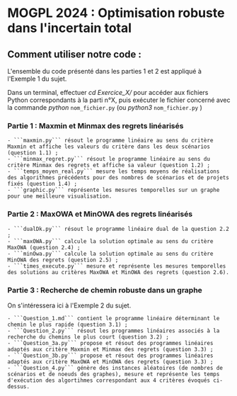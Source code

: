 # MOGPL 2024 : Optimisation robuste dans l'incertain total

## Comment utiliser notre code :
	
L'ensemble du code présenté dans les parties 1 et 2 est appliqué à l'Exemple 1 du sujet. 

Dans un terminal, effectuer _cd Exercice_X/_ pour accéder aux fichiers Python correspondants à la parti n°X, puis exécuter le fichier concerné avec la commande _python_ ```nom_fichier.py``` (ou _python3_ ```nom_fichier.py``` )


### Partie 1 : Maxmin et Minmax des regrets linéarisés

	- ```maxmin.py``` résout le programme linéaire au sens du critère Maxmin et affiche les valeurs du critère dans les deux scénarios (question 1.1) ;
	- ```minmax_regret.py``` résout le programme linéaire au sens du critère Minmax des regrets et affiche sa valeur (question 1.2) ;
	- ```temps_moyen_real.py``` mesure les temps moyens de réalisations des algorithmes précédents pour des nombres de scénarios et de projets fixés (question 1.4) ;
	- ```graphic.py``` représente les mesures temporelles sur un graphe pour une meilleure visualisation.
	
### Partie 2 : MaxOWA et MinOWA des regrets linéarisés

	- ```dualDk.py``` résout le programme linéaire dual de la question 2.2 ;
	- ```maxOWA.py``` calcule la solution optimale au sens du critère MaxOWA (question 2.4) ;
	- ```minOwa.py``` calcule la solution optimale au sens du critère MinOWA des regrets (question 2.5) ;
	- ```times_execute.py``` mesure et représente les mesures temporelles des solutions au critères MaxOWA et MinOWA des regrets (question 2.6).
	
### Partie 3 : Recherche de chemin robuste dans un graphe

On s'intéressera ici à l'Exemple 2 du sujet.

	- ```Question_1.md``` contient le programme linéaire déterminant le chemin le plus rapide (question 3.1) ;
	- ```Question_2.py``` résout les programmes linéaires associés à la recherche du chemins le plus court (question 3.2) ;
	- ```Question_3a.py``` propose et résout des programmes linéaires adaptés aux critère Maxmin et Minmax des regrets (question 3.3) ;
	- ```Question_3b.py``` propose et résout des programmes linéaires adaptés aux critère MaxOWA et MinOWA des regrets (question 3.3) ;
	- ```Question_4.py``` génère des instances aléatoires (de nombres de scénarios et de noeuds des graphes), mesure et représente les temps d'exécution des algortihmes correspondant aux 4 critères évoqués ci-dessus.
	
